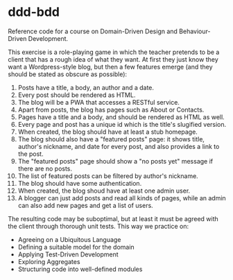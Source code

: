 # ddd-bdd

Reference code for a course on Domain-Driven Design and Behaviour-Driven Development.

This exercise is a role-playing game in which the teacher pretends to be a client that has a rough idea of what they want. At first they just know they want a Wordpress-style blog, but then a few features emerge (and they should be stated as obscure as possible):

1. Posts have a title, a body, an author and a date.
2. Every post should be rendered as HTML.
3. The blog will be a PWA that accesses a RESTful service.
4. Apart from posts, the blog has pages such as About or Contacts.
5. Pages have a title and a body, and should be rendered as HTML as well.
6. Every page and post has a unique id which is the title's slugified version.
7. When created, the blog should have at least a stub homepage.
8. The blog should also have a "featured posts" page: it shows title, author's nickname, and date for every post, and also provides a link to the post.
9. The "featured posts" page should show a "no posts yet" message if there are no posts.
10. The list of featured posts can be filtered by author's nickname.
11. The blog should have some authentication.
12. When created, the blog shoud have at least one admin user.
13. A blogger can just add posts and read all kinds of pages, while an admin can also add new pages and get a list of users.

The resulting code may be suboptimal, but at least it must be agreed with the client through thorough unit tests.
This way we practice on:

- Agreeing on a Ubiquitous Language
- Defining a suitable model for the domain
- Applying Test-Driven Development
- Exploring Aggregates
- Structuring code into well-defined modules

